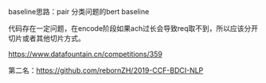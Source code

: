 baseline思路：pair 分类问题的bert baseline

代码存在一定问题，在encode阶段如果ach过长会导致req取不到，所以应该分开切片或者其他切片方式。

https://www.datafountain.cn/competitions/359

第二名：https://github.com/rebornZH/2019-CCF-BDCI-NLP
